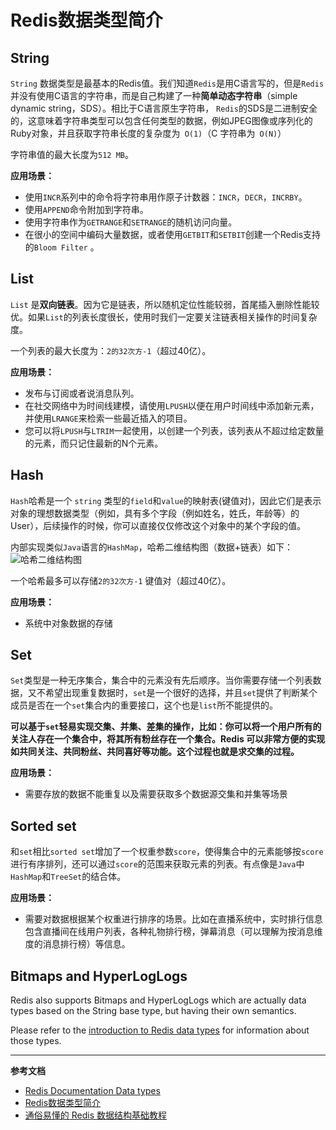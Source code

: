 # Redis数据类型简介

## String

`String` 数据类型是最基本的Redis值。我们知道`Redis`是用C语言写的，但是`Redis`并没有使用C语言的字符串，而是自己构建了一种**简单动态字符串**（simple dynamic string，SDS）。相比于C语言原生字符串，
`Redis`的SDS是二进制安全的，这意味着字符串类型可以包含任何类型的数据，例如JPEG图像或序列化的Ruby对象，并且获取字符串长度的复杂度为` O(1)`（C 字符串为` O(N)`）

字符串值的最大长度为`512 MB`。

**应用场景：** 
- 使用`INCR`系列中的命令将字符串用作原子计数器：`INCR`，`DECR`，`INCRBY`。
- 使用`APPEND`命令附加到字符串。
- 使用字符串作为`GETRANGE`和`SETRANGE`的随机访问向量。
- 在很小的空间中编码大量数据，或者使用`GETBIT`和`SETBIT`创建一个Redis支持的`Bloom Filter` 。

## List

`List` 是**双向链表**。因为它是链表，所以随机定位性能较弱，首尾插入删除性能较优。如果`List`的列表长度很长，使用时我们一定要关注链表相关操作的时间复杂度。

一个列表的最大长度为：`2的32次方-1`（超过40亿）。

**应用场景：** 
- 发布与订阅或者说消息队列。
- 在社交网络中为时间线建模，请使用`LPUSH`以便在用户时间线中添加新元素，并使用`LRANGE`来检索一些最近插入的项目。
- 您可以将`LPUSH`与`LTRIM`一起使用，以创建一个列表，该列表从不超过给定数量的元素，而只记住最新的N个元素。

## Hash

`Hash`哈希是一个 `string` 类型的`field`和`value`的映射表(键值对)，因此它们是表示对象的理想数据类型（例如，具有多个字段（例如姓名，姓氏，年龄等）的User），后续操作的时候，你可以直接仅仅修改这个对象中的某个字段的值。

内部实现类似`Java`语言的`HashMap`，哈希二维结构图（数据+链表）如下：
![哈希二维结构图](/img/redis/hash.png)

一个哈希最多可以存储`2的32次方-1` 键值对（超过40亿）。

**应用场景：** 
- 系统中对象数据的存储

## Set

`Set`类型是一种无序集合，集合中的元素没有先后顺序。当你需要存储一个列表数据，又不希望出现重复数据时，`set`是一个很好的选择，并且`set`提供了判断某个成员是否在一个`set`集合内的重要接口，这个也是`list`所不能提供的。

**可以基于`set`轻易实现交集、并集、差集的操作，比如：你可以将一个用户所有的关注人存在一个集合中，将其所有粉丝存在一个集合。Redis 可以非常方便的实现如共同关注、共同粉丝、共同喜好等功能。这个过程也就是求交集的过程。**

**应用场景：** 
- 需要存放的数据不能重复以及需要获取多个数据源交集和并集等场景

## Sorted set

 和`set`相比`sorted set`增加了一个权重参数`score`，使得集合中的元素能够按`score`进行有序排列，还可以通过`score`的范围来获取元素的列表。有点像是`Java`中`HashMap`和`TreeSet`的结合体。

**应用场景：** 
- 需要对数据根据某个权重进行排序的场景。比如在直播系统中，实时排行信息包含直播间在线用户列表，各种礼物排行榜，弹幕消息（可以理解为按消息维度的消息排行榜）等信息。


## Bitmaps and HyperLogLogs

Redis also supports Bitmaps and HyperLogLogs which are actually data types based on the String base type, but having their own semantics.

Please refer to the [introduction to Redis data types](https://redis.io/topics/data-types-intro) for information about those types.

---

**参考文档**
- [Redis Documentation Data types](https://redis.io/topics/data-types)
- [Redis数据类型简介](https://redis.io/topics/data-types-intro)
- [通俗易懂的 Redis 数据结构基础教程](https://juejin.im/post/6844903644798664712)